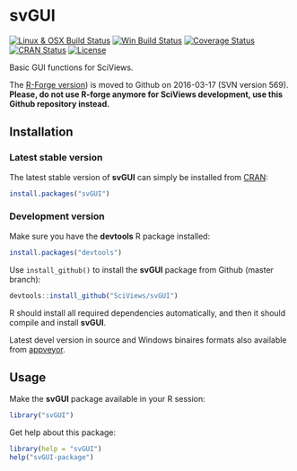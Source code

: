 # svGUI

[![Linux & OSX Build Status](https://travis-ci.org/SciViews/svGUI.svg )](https://travis-ci.org/SciViews/svGUI)
[![Win Build Status](https://ci.appveyor.com/api/projects/status/github/SciViews/svGUI?branch=master&svg=true)](http://ci.appveyor.com/project/phgrosjean/svGUI)
[![Coverage Status](https://img.shields.io/codecov/c/github/SciViews/svGUI/master.svg)
](https://codecov.io/github/SciViews/svGUI?branch=master)
[![CRAN Status](http://www.r-pkg.org/badges/version/svGUI)](http://cran.r-project.org/package=svGUI)
[![License](https://img.shields.io/badge/license-GPL-blue.svg)](http://www.gnu.org/licenses/gpl-2.0.html)

Basic GUI functions for SciViews.

The [R-Forge version](https://r-forge.r-project.org/projects/sciviews/)) is moved to Github on 2016-03-17 (SVN version 569). **Please, do not use R-forge anymore for SciViews development, use this Github repository instead.**


## Installation

### Latest stable version

The latest stable version of **svGUI** can simply be installed from [CRAN](http://cran.r-project.org):

```r
install.packages("svGUI")
```


### Development version

Make sure you have the **devtools** R package installed:

```r
install.packages("devtools")
```

Use `install_github()` to install the **svGUI** package from Github (master branch):

```r
devtools::install_github("SciViews/svGUI")
```

R should install all required dependencies automatically, and then it should compile and install **svGUI**.

Latest devel version in source and Windows binaires formats also available from [appveyor](https://ci.appveyor.com/project/phgrosjean/svGUI/build/artifacts).


## Usage

Make the **svGUI** package available in your R session:

```r
library("svGUI")
```

Get help about this package:

```r
library(help = "svGUI")
help("svGUI-package")
```
